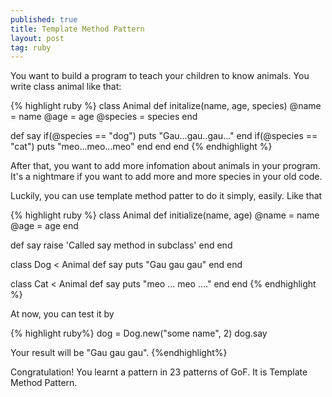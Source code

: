 ```yaml
---
published: true
title: Template Method Pattern
layout: post
tag: ruby
---
```


You want to build a program to teach your children to know animals. You write class animal like that:

{% highlight ruby %}
class Animal
  def initalize(name, age, species)
    @name = name
    @age = age
    @species = species
  end

  def say
    if(@species == "dog")
      puts "Gau...gau..gau..."
    end
    if(@species == "cat")
      puts "meo...meo...meo"
    end
  end
end
{% endhighlight %}

After that, you want to add more infomation about animals in your program. It's a nightmare if you want to add more and more species in your old code.

Luckily, you can use template method patter to do it simply, easily. Like that

{% highlight ruby %}
class  Animal
  def initialize(name, age)
    @name = name
    @age = age
  end

  def say
    raise 'Called say method in subclass'
  end
end

class Dog < Animal
  def say
    puts "Gau gau gau"
  end
end

class Cat < Animal
  def say
    puts "meo ... meo ...."
  end
end
{% endhighlight %}

At now, you can test it by

{% highlight ruby%}
dog = Dog.new("some name", 2)
dog.say

Your result will be "Gau gau gau".
{%endhighlight%}

Congratulation! You learnt a pattern in 23 patterns of GoF. It is Template Method Pattern.

